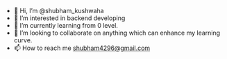 - 👋 Hi, I’m @shubham_kushwaha
- 👀 I’m interested in backend developing
- 🌱 I’m currently learning from 0 level.
- 💞️ I’m looking to collaborate on anything which can enhance my learning curve.
- 📫 How to reach me shubham4296@gmail.com

<!---
shubham4296/shubham4296 is a ✨ special ✨ repository because its `README.md` (this file) appears on your GitHub profile.
You can click the Preview link to take a look at your changes.
--->
